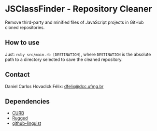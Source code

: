 # JSClassFinder - Repository Cleaner

Remove third-party and minified files of JavaScript projects in GitHub cloned repositories.

## How to use

Just: `ruby src/main.rb [DESTINATION]`, where `DESTINATION` is the absolute path to a directory
selected to save the cleaned repository.

## Contact

Daniel Carlos Hovadick Félix: [dfelix@dcc.ufmg.br](mailto://dfelix@dcc.ufmg.br)

## Dependencies

* [CURB](https://rubygems.org/gems/curb/versions/0.8.8)
* [Rugged](https://rubygems.org/gems/rugged)
* [github-linguist](https://rubygems.org/gems/github-linguist)